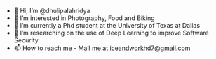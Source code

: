 - 👋 Hi, I’m @dhulipalahridya
- 👀 I’m interested in Photography, Food and Biking
- 🌱 I’m currently a Phd student at the University of Texas at Dallas
- 💞️ I’m researching on the use of Deep Learning to improve Software Security 
- 📫 How to reach me - Mail me at iceandworkhd7@gmail.com

<!---
dhulipalahridya/dhulipalahridya is a ✨ special ✨ repository because its `README.md` (this file) appears on your GitHub profile.
You can click the Preview link to take a look at your changes.
--->
